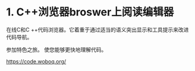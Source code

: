 # 1. C++浏览器broswer上阅读编辑器







在线C和C ++代码浏览器。它着重于通过适当的语义突出显示和工具提示来改进代码导航。


参加特色之旅。
使您能够更快地理解代码。




https://code.woboq.org/




















